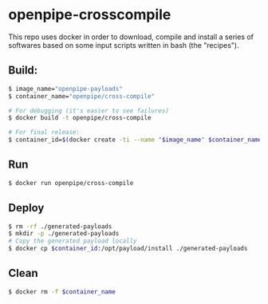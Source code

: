# openpipe-crosscompile

This repo uses docker in order to download, compile and install a series of softwares based on some input scripts written in bash (the "recipes").

## Build:

```bash
$ image_name="openpipe-payloads"
$ container_name="openpipe/cross-compile"

# For debugging (it's easier to see failures)
$ docker build -t openpipe/cross-compile

# For final release:
$ container_id=$(docker create -ti --name "$image_name" $container_name bash)
```

## Run
```bash
$ docker run openpipe/cross-compile
```

## Deploy
```bash
$ rm -rf ./generated-payloads
$ mkdir -p ./generated-payloads
# Copy the generated payload locally
$ docker cp $container_id:/opt/payload/install ./generated-payloads
```

## Clean
```bash
$ docker rm -f $container_name
```